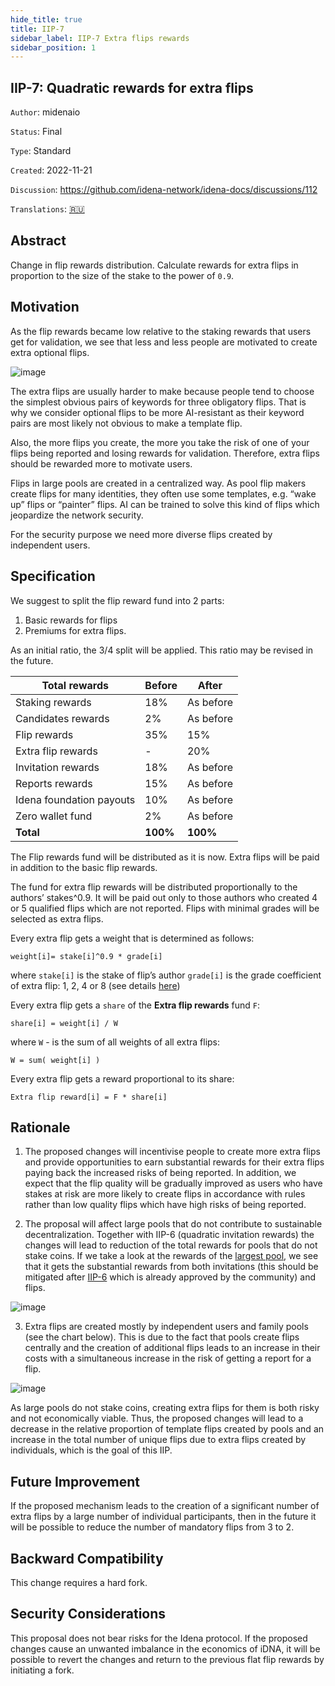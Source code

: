 ```yaml
---
hide_title: true
title: IIP-7
sidebar_label: IIP-7 Extra flips rewards
sidebar_position: 1
---
```


## IIP-7: Quadratic rewards for extra flips

`Author`: midenaio

`Status`: Final

`Type`: Standard

`Created`: 2022-11-21

`Discussion`: https://github.com/idena-network/idena-docs/discussions/112

`Translations`: [🇷🇺](https://medium.com/idena/64561375cd64)

## Abstract

Change in flip rewards distribution. Calculate rewards for extra flips in proportion to the size of the stake to the power of `0.9`.

## Motivation

As the flip rewards became low relative to the staking rewards that users get for validation, we see that less and less people are motivated to create extra optional flips.

![image](/img/iip/iip-7/extraflips.png)

The extra flips are usually harder to make because people tend to choose the simplest obvious pairs of keywords for three obligatory flips. That is why we consider optional flips to be more AI-resistant as their keyword pairs are most likely not obvious to make a template flip.

Also, the more flips you create, the more you take the risk of one of your flips being reported and losing rewards for validation. Therefore, extra flips should be rewarded more to motivate users.

Flips in large pools are created in a centralized way. As pool flip makers create flips for many identities, they often use some templates, e.g. “wake up” flips or “painter” flips. AI can be trained to solve this kind of flips which jeopardize the network security.

For the security purpose we need more diverse flips created by independent users.

## Specification

We suggest to split the flip reward fund into 2 parts:

1. Basic rewards for flips
2. Premiums for extra flips.

As an initial ratio, the 3/4 split will be applied. This ratio may be revised in the future.

| Total rewards            | Before   | After     |
| ------------------------ | -------- | --------- |
| Staking rewards          | 18%      | As before |
| Candidates rewards       | 2%       | As before |
| Flip rewards             | 35%      | 15%       |
| Extra flip rewards       | -        | 20%       |
| Invitation rewards       | 18%      | As before |
| Reports rewards          | 15%      | As before |
| Idena foundation payouts | 10%      | As before |
| Zero wallet fund         | 2%       | As before |
| **Total**                | **100%** | **100%**  |

The Flip rewards fund will be distributed as it is now. Extra flips will be paid in addition to the basic flip rewards.

The fund for extra flip rewards will be distributed proportionally to the authors’ stakes^0.9. It will be paid out only to those authors who created 4 or 5 qualified flips which are not reported. Flips with minimal grades will be selected as extra flips.

Every extra flip gets a weight that is determined as follows:

```
weight[i]= stake[i]^0.9 * grade[i]
```

where
`stake[i]` is the stake of flip’s author
`grade[i]` is the grade coefficient of extra flip: 1, 2, 4 or 8 (see details [here](https://docs.idena.io/docs/wp/economics#flip-reward-fund))

Every extra flip gets a `share` of the **Extra flip rewards** fund `F`:

```
share[i] = weight[i] / W
```

where `W` - is the sum of all weights of all extra flips:

```
W = sum( weight[i] )
```

Every extra flip gets a reward proportional to its share:

```
Extra flip reward[i] = F * share[i]
```

## Rationale

1. The proposed changes will incentivise people to create more extra flips and provide opportunities to earn substantial rewards for their extra flips paying back the increased risks of being reported. In addition, we expect that the flip quality will be gradually improved as users who have stakes at risk are more likely to create flips in accordance with rules rather than low quality flips which have high risks of being reported.

2. The proposal will affect large pools that do not contribute to sustainable decentralization. Together with IIP-6 (quadratic invitation rewards) the changes will lead to reduction of the total rewards for pools that do not stake coins.
   If we take a look at the rewards of the [largest pool](https://scan.idena.io/pool/0x96d11da40FDe82D81ebE0EAE61bFe6a47F43d1a6#rewards), we see that it gets the substantial rewards from both invitations (this should be mitigated after [IIP-6](https://docs.idena.io/docs/iip/iip-6) which is already approved by the community) and flips.

![image](/img/iip/iip-7/pools.png)

3. Extra flips are created mostly by independent users and family pools (see the chart below). This is due to the fact that pools create flips centrally and the creation of additional flips leads to an increase in their costs with a simultaneous increase in the risk of getting a report for a flip.

![image](/img/iip/iip-7/rewards.png)

As large pools do not stake coins, creating extra flips for them is both risky and not economically viable. Thus, the proposed changes will lead to a decrease in the relative proportion of template flips created by pools and an increase in the total number of unique flips due to extra flips created by individuals, which is the goal of this IIP.

## Future Improvement

If the proposed mechanism leads to the creation of a significant number of extra flips by a large number of individual participants, then in the future it will be possible to reduce the number of mandatory flips from 3 to 2.

## Backward Compatibility

This change requires a hard fork.

## Security Considerations

This proposal does not bear risks for the Idena protocol. If the proposed changes cause an unwanted imbalance in the economics of iDNA, it will be possible to revert the changes and return to the previous flat flip rewards by initiating a fork.
